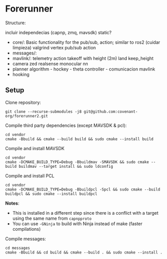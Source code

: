 # Forerunner

Structure:

incluir independecias (capnp, zmq, mavsdk) static?

- core/: Basic functionality for the pub/sub, action; similar to ros2 (cuidar limpieza) valgrind
    vertex
    pub/sub
    action
- messages/:
- mavlink/:
    telemetry
    action
        takeoff with height (2m)
        land
        keep_height
- camera
    zed
    realsense
    monocular nn
- planner
    algorithm
        - hockey
        - theta
    controller - comunicacion mavlink
- hooking

## Setup

Clone repository:

```
git clone --recurse-submodules -j8 git@github.com:covenant-org/forerunner2.git
```

Compile third party dependencies (except MAVSDK & pcl):

```
cd vendor
cmake -Bbuild && cmake --build build && sudo cmake --install build
```

Compile and install MAVSDK

```
cd vendor
cmake -DCMAKE_BUILD_TYPE=Debug -Bbuildmav -SMAVSDK && sudo cmake --build buildmav --target install && sudo ldconfig
```

Compile and install PCL

```
cd vendor
cmake -DCMAKE_BUILD_TYPE=Debug -Bbuildpcl -Spcl && sudo cmake --build buildpcl && sudo cmake --install buildpcl
```

**Notes**:

- This is installed in a different step since there is a conflict with a target using the same name from `capnpproto`
- You can use `-GNinja` to build with Ninja instead of make (faster compilations)

Compile messages:

```
cd messages
cmake -Bbuild && cd build && cmake --build . && sudo cmake --install .
```

